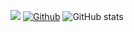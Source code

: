 ![](https://visitor-badge.laobi.icu/badge?page_id=keeganwut.keeganwut)
[![Github](https://img.shields.io/github/followers/keeganwut?label=Follow&style=social)](https://github.com/keeganwut)
![GitHub stats](https://github-readme-stats.vercel.app/api?username=keeganwut&show_icons=true&theme=tokyonight)

<!--
**keeganwut/keeganwut** is a ✨ _special_ ✨ repository because its `README.md` (this file) appears on your GitHub profile.

Here are some ideas to get you started:

- 🔭 I’m currently working on ...
- 🌱 I’m currently learning ...
- 👯 I’m looking to collaborate on ...
- 🤔 I’m looking for help with ...
- 💬 Ask me about ...
- 📫 How to reach me: ...
- 😄 Pronouns: ...
- ⚡ Fun fact: ...
-->
